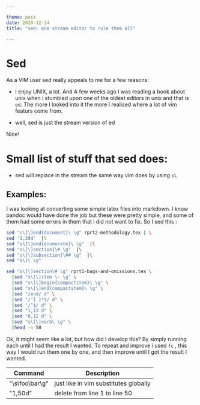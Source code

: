 ```yaml
---

theme: post
date: 2020-12-14
title: "sed: one stream editor to rule them all"

---
```

# Sed 

As a VIM user sed really appeals to me for a few reasons:
- I enjoy UNIX, a lot. And A few weeks ago I was reading a book about unix when
  i stumbled upon one of the oldest editors in unix and that is `ed`. The more
  I looked into it the more I realised where a lot of vim featurs come from.

- well, sed is just the stream version of ed

Nice!

# Small list of stuff that sed does:

- sed will replace in the stream the same way vim does by using `s\`

## Examples:
I was looking at converting some simple latex files into markdown. I know
pandoc would have done the job but these were pretty simple, and some of them
had some errors in them that i did not want to fix. So I sed this :

```bash
sed "s\[\]end{document}\ \g" rprt2-methodology.tex | \
sed '1,29d'  |\
sed "s\[\]end{enumerate}\ \g"  |\
sed "s\[\]section{\# \g"  |\
sed "s\[\]subsection{\## \g"  |\
sed "s\}\ \g"  
```

```bash
sed "s\[\]section\# \g" rprt1-bugs-and-omissions.tex \
  |sed "s\[\]item \- \g" \
  |sed "s\[\]begin{compactitem}\ \g" \
  |sed "s\[\]end{compactitem}\ \g" \
  |sed "/end/ d" \
  |sed "/^[ ]*$/ d" \
  |sed "/^$/ d" \
  |sed "1,13 d" \
  |sed "8,12 d" \
  |sed "s\[\]verb\ \g" \
  |head -n 50
```



Ok, it might seem like a lot, but how did I develop this? By simply running
each until I had the result I wanted. To repeat and improve i used `fc` , this
way I would run them one by one, and then improve until I got the result I
wanted.

|   Command         |           Description                 |
|-------------------|---------------------------------------|
|"\s\foo\bar\g"      |just like in vim substitutes globally  |
|"1,50d"            | delete from line 1 to line 50 |
